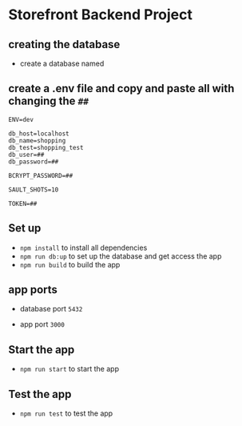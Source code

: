 # Storefront Backend Project

## creating the database
 - create a database named 

## create a .env file and copy and paste all with changing the `##`
```
ENV=dev

db_host=localhost
db_name=shopping
db_test=shopping_test
db_user=##
db_password=##

BCRYPT_PASSWORD=##

SAULT_SHOTS=10

TOKEN=##
```


## Set up

- `npm install` to install all dependencies
- `npm run db:up` to set up the database and get access the app
- `npm run build` to build the app


## app ports
- database port `5432`

- app port `3000`

## Start the app
- `npm run start` to start the app

## Test the app
- `npm run test` to test the app


